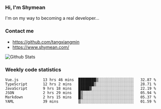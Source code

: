 ### Hi, I'm Shymean

I'm on my way to becoming a real developer...

### Contact me

- <https://github.com/tangxiangmin>
- <https://www.shymean.com/>

![Github Stats](https://github-readme-stats.vercel.app/api?username=tangxiangmin&show_icons=true&theme=dark)


###  Weekly code statistics

<!--START_SECTION:waka-->

```text
Vue.js           13 hrs 46 mins  ████████▒░░░░░░░░░░░░░░░░   32.87 %
TypeScript       12 hrs 2 mins   ███████▒░░░░░░░░░░░░░░░░░   28.71 %
JavaScript       9 hrs 18 mins   █████▓░░░░░░░░░░░░░░░░░░░   22.19 %
JSON             2 hrs 29 mins   █▒░░░░░░░░░░░░░░░░░░░░░░░   05.94 %
Markdown         2 hrs 15 mins   █▒░░░░░░░░░░░░░░░░░░░░░░░   05.37 %
YAML             39 mins         ▒░░░░░░░░░░░░░░░░░░░░░░░░   01.59 %
```

<!--END_SECTION:waka-->